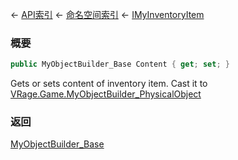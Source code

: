 ← [API索引](Api-Index) ← [命名空间索引](Namespace-Index) ← [IMyInventoryItem](VRage.Game.ModAPI.Ingame.IMyInventoryItem)

### 概要

```csharp
public MyObjectBuilder_Base Content { get; set; }
```

Gets or sets content of inventory item. Cast it to [VRage.Game.MyObjectBuilder_PhysicalObject](https://docs.microsoft.com/en-us/dotnet/api/vrage.game.myobjectbuilder_physicalobject?view=netframework-4.6) 

### 返回

[MyObjectBuilder_Base](VRage.ObjectBuilders.MyObjectBuilder_Base)

